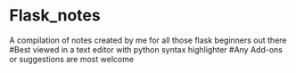 # Flask_notes
A compilation of notes created by me for all those flask beginners out there
#Best viewed in a text editor with python syntax highlighter
#Any Add-ons or suggestions are most welcome
